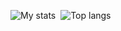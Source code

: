 ![My stats](https://github-readme-stats.vercel.app/api?username=phucngo2&show_icons=true&count_private=true&theme=tokyonight&rank_icon=github)&nbsp;
![Top langs](https://github-readme-stats.vercel.app/api/top-langs/?username=phucngo2&layout=compact&theme=tokyonight)

<!--
**phucngo2/phucngo2** is a ✨ _special_ ✨ repository because its `README.md` (this file) appears on your GitHub profile.

Here are some ideas to get you started:

- 🔭 I’m currently working on ...
- 🌱 I’m currently learning ...
- 👯 I’m looking to collaborate on ...
- 🤔 I’m looking for help with ...
- 💬 Ask me about ...
- 📫 How to reach me: ...
- 😄 Pronouns: ...
- ⚡ Fun fact: ...
-->
